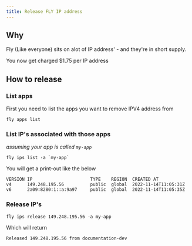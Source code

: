 ```yaml
---
title: Release FLY IP address
---
```


## Why

Fly (Like everyone) sits on alot of IP address' - and they're in short supply.

You now get charged $1.75 per IP address

## How to release

### List apps

First you need to list the apps you want to remove IPV4 address from

```shell
fly apps list
```

### List IP's associated with those apps

_assuming your app is called `my-app`_

```shell
fly ips list -a `my-app`
```

You will get a print-out like the below

```text
VERSION IP                      TYPE    REGION  CREATED AT
v4      149.248.195.56          public  global  2022-11-14T11:05:31Z
v6      2a09:8280:1::a:9a97     public  global  2022-11-14T11:05:35Z
```

### Release IP's


```shell
fly ips release 149.248.195.56 -a my-app
```

Which will return

```text
Released 149.248.195.56 from documentation-dev
```
